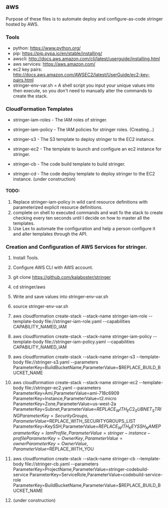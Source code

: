 ## aws

Purpose of these files is to automate deploy and configure-as-code stringer hosted by AWS.


### Tools

- python: https://www.python.org/
- pip: https://pip.pypa.io/en/stable/installing/
- awscli: http://docs.aws.amazon.com/cli/latest/userguide/installing.html
- aws services: https://aws.amazon.com/
- ec2 key pairs: http://docs.aws.amazon.com/AWSEC2/latest/UserGuide/ec2-key-pairs.html
- stringer-env-var.sh = A shell script you input your unique values into then execute, so you don't need to manually
alter the commands to create the stack.


### CloudFormation Templates

- stringer-iam-roles - The IAM roles of stringer.

- stringer-iam-policy - The IAM policies for stringer roles. (Creating...)

- stringer-s3 - The S3 template to deploy stringer to the EC2 instance.

- stringer-ec2 - The template to launch and configure an ec2 instance for stringer.

- stringer-cb - The code build template to build stringer.

- stringer-cd - The code deploy template to deploy stringer to the EC2 instance. (under construction)


#### TODO:
1. Replace stringer-iam-policy in wild card resource definitions with parameterized explicit resource definitions.
2. complete on shell to executed commands and wait fo the stack to create checking every ten seconds until I decide
on how to master all the templates.
3. Use Lex to automate the configuration and help a person configure it and alter templates through the API.

### Creation and Configuration of AWS Services for stringer.


1. Install Tools.

2. Configure AWS CLI with AWS account.

3. git clone https://github.com/kalaboster/stringer

4. cd stringer/aws

5. Write and save values into stringer-env-var.sh

6. source stringer-env-var.sh

7. aws cloudformation create-stack --stack-name stringer-iam-role --template-body file://stringer-iam-role.yaml --capabilities CAPABILITY_NAMED_IAM

8. aws cloudformation create-stack --stack-name stringer-iam-policy --template-body file://stringer-iam-policy.yaml --capabilities CAPABILITY_NAMED_IAM

9. aws cloudformation create-stack --stack-name stringer-s3 --template-body file://stringer-s3.yaml  --parameters ParameterKey=BuildBucketName,ParameterValue=$REPLACE_BUILD_BUCKET_NAME

10. aws cloudformation create-stack --stack-name stringer-ec2 --template-body file://stringer-ec2.yaml  --parameters ParameterKey=Ami,ParameterValue=ami-718c6909 ParameterKey=Instance,ParameterValue=t2.micro ParameterKey=Zone,ParameterValue=us-west-2a ParameterKey=Subnet,ParameterValue=$REPLACE_WITH_EC2_SUBNET_STRING ParameterKey=SecurityGroups,ParameterValue=$REPLACE_WITH_SECURITYGROUPS_LIST ParameterKey=KeySSH,ParameterValue=$REPLACE_WITH_KEYSSH_NAME ParameterKey=IamProfile,ParameterValue=stringer-instance-profile ParameterKey=OwnerKey,ParameterValue=owner ParameterKey=OwnerValue,ParameterValue=$REPLACE_WITH_YOU

11. aws cloudformation create-stack --stack-name stringer-cb --template-body file://stringer-cb.yaml --parameters ParameterKey=ProjectName,ParameterValue=stringer-codebuild-service  ParameterKey=ServiceRole,ParameterValue=codebuild-service-role ParameterKey=BuildBucketName,ParameterValue=$REPLACE_BUILD_BUCKET_NAME

12. (under construction)